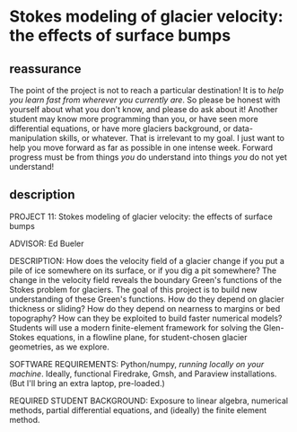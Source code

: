 # Stokes modeling of glacier velocity: the effects of surface bumps

## reassurance

The point of the project is not to reach a particular destination!  It is to _help you learn fast from wherever you currently are_.  So please be honest with yourself about what you don't know, and please do ask about it!  Another student may know more programming than you, or have seen more differential equations, or have more glaciers background, or data-manipulation skills, or whatever.  That is irrelevant to my goal.  I just want to help you move forward as far as possible in one intense week.  Forward progress must be from things _you_ do understand into things _you_ do not yet understand!

## description

PROJECT 11: Stokes modeling of glacier velocity: the effects of surface bumps

ADVISOR: Ed Bueler

DESCRIPTION: How does the velocity field of a glacier change if you put a pile of ice somewhere on its surface, or if you dig a pit somewhere?  The change in the velocity field reveals the boundary Green's functions of the Stokes problem for glaciers.  The goal of this project is to build new understanding of these Green's functions.  How do they depend on glacier thickness or sliding?  How do they depend on nearness to margins or bed topography?  How can they be exploited to build faster numerical models?  Students will use a modern finite-element framework for solving the Glen-Stokes equations, in a flowline plane, for student-chosen glacier geometries, as we explore.

SOFTWARE REQUIREMENTS: Python/numpy, _running locally on your machine_.  Ideally, functional Firedrake, Gmsh, and Paraview installations.  (But I'll bring an extra laptop, pre-loaded.)

REQUIRED STUDENT BACKGROUND: Exposure to linear algebra, numerical methods, partial differential equations, and (ideally) the finite element method.
